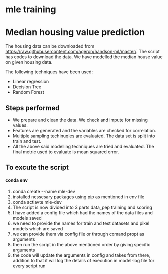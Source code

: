 # mle training
# Median housing value prediction

The housing data can be downloaded from https://raw.githubusercontent.com/ageron/handson-ml/master/. The script has codes to download the data. We have modelled the median house value on given housing data.

The following techniques have been used:

 - Linear regression
 - Decision Tree
 - Random Forest

## Steps performed
 - We prepare and clean the data. We check and impute for missing values.
 - Features are generated and the variables are checked for correlation.
 - Multiple sampling techinuqies are evaluated. The data set is split into train and test.
 - All the above said modelling techniques are tried and evaluated. The final metric used to evaluate is mean squared error.

## To excute the script
#### conda env
1. conda create --name mle-dev
2. installed nessesary packages using pip as mentioned in env file
3. conda actiavte mle-dev
4. The script is now divided into 3 parts data_pep training and scoring
5. I have added a config file which had the names of the data files and models saved
6. we need to provide the names for train and test datasets and pikel models which are saved
7. we can provide them via config file or through comand propt as arguments
8. then run the script in the above mentioned order by giving specific arguments
9. the code will update the arguments in config and takes from there, addition to that it will log the details of execution in model-log file for every script run
